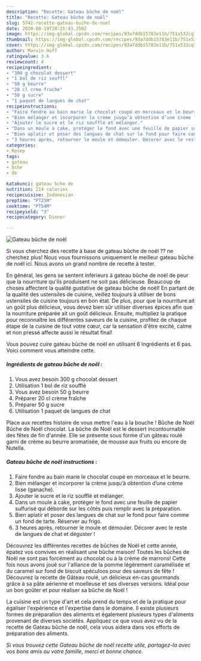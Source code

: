 ```yaml
---
description: "Recette: Gateau bûche de noël"
title: "Recette: Gateau bûche de noël"
slug: 5742-recette-gateau-buche-de-noel
date: 2020-08-19T20:25:43.250Z
image: https://img-global.cpcdn.com/recipes/93a7ddb15783e11b/751x532cq70/gateau-buche-de-noel-photo-principale-de-la-recette.jpg
thumbnail: https://img-global.cpcdn.com/recipes/93a7ddb15783e11b/751x532cq70/gateau-buche-de-noel-photo-principale-de-la-recette.jpg
cover: https://img-global.cpcdn.com/recipes/93a7ddb15783e11b/751x532cq70/gateau-buche-de-noel-photo-principale-de-la-recette.jpg
author: Marvin Huff
ratingvalue: 3.6
reviewcount: 4
recipeingredient:
- "300 g chocolat dessert"
- "1 bol de riz souffl"
- "50 g beurre"
- "20 cl crme frache"
- "50 g sucre"
- "1 paquet de langues de chat"
recipeinstructions:
- "Faire fondre au bain marie le chocolat coupé en morceaux et le beurre."
- "Bien mélanger et incorporer la crème jusqu’à obtention d’une crème lisse (ganache)."
- "Ajouter le sucre et le riz soufflé et mélanger."
- "Dans un moule à cake, protéger le fond avec une feuille de papier sulfurisé qui déborde sur les côtés puis remplir avec la préparation."
- "Bien aplatir et poser des langues de chat sur le fond pour faire comme un fond de tarte. Réserver au frigo."
- "3 heures après, retourner le moule et démouler. Décorer avec le reste de langues de chat et déguster !"
categories:
- Resep
tags:
- gateau
- bche
- de

katakunci: gateau bche de 
nutrition: 214 calories
recipecuisine: Indonesian
preptime: "PT25M"
cooktime: "PT54M"
recipeyield: "3"
recipecategory: Dinner

---
```



![Gateau bûche de noël](https://img-global.cpcdn.com/recipes/93a7ddb15783e11b/751x532cq70/gateau-buche-de-noel-photo-principale-de-la-recette.jpg)

Si vous cherchez des recette à base de gateau bûche de noël ?? ne cherchez plus! Nous vous fournissons uniquement le meilleur gateau bûche de noël ici. Nous avons un grand nombre de recette à tester.

En général, les gens se sentent inférieurs à gateau bûche de noël de peur que la nourriture qu'ils produisent ne soit pas délicieuse. Beaucoup de choses affectent la qualité gustative de gateau bûche de noël! En partant de la qualité des ustensiles de cuisine, veillez toujours à utiliser de bons ustensiles de cuisine toujours en bon état. De plus, pour que la nourriture ait un goût plus délicieux, vous devez bien sûr utiliser diverses épices afin que la nourriture préparée ait un goût délicieux. Ensuite, multipliez la pratique pour reconnaître les différentes saveurs de la cuisine, profitez de chaque étape de la cuisine de tout votre cœur, car la sensation d'être excité, calme et non pressé affecte aussi le résultat final!

<!--inarticleads1-->

Vous pouvez cuire gateau bûche de noël en utilisant 6 Ingrédients et 6 pas. Voici comment vous atteindre cette.

##### Ingrédients de gateau bûche de noël :

1. Vous avez besoin 300 g chocolat dessert
1. Utilisation 1 bol de riz soufflé
1. Vous avez besoin 50 g beurre
1. Préparer 20 cl crème fraîche
1. Préparer 50 g sucre
1. Utilisation 1 paquet de langues de chat


Place aux recettes histoire de vous mettre l&#39;eau à la bouche ! Bûche de Noël Bûche de Noël chocolat. La bûche de Noël est le dessert incontournable des fêtes de fin d&#39;année. Elle se présente sous forme d&#39;un gâteau roulé garni de crème au beurre aromatisée, de mousse aux fruits ou encore de Nutella. 

<!--inarticleads2-->

##### Gateau bûche de noël instructions :

1. Faire fondre au bain marie le chocolat coupé en morceaux et le beurre.
1. Bien mélanger et incorporer la crème jusqu’à obtention d’une crème lisse (ganache).
1. Ajouter le sucre et le riz soufflé et mélanger.
1. Dans un moule à cake, protéger le fond avec une feuille de papier sulfurisé qui déborde sur les côtés puis remplir avec la préparation.
1. Bien aplatir et poser des langues de chat sur le fond pour faire comme un fond de tarte. Réserver au frigo.
1. 3 heures après, retourner le moule et démouler. Décorer avec le reste de langues de chat et déguster !


Découvrez les différentes recettes de bûches de Noël et cette année, épatez vos convives en réalisant une bûche maison! Toutes les bûches de Noël ne sont pas forcément au chocolat ou à la crème de marrons! Cette fois nous avons joué sur l&#39;alliance de la pomme légèrement caramélisée et du caramel sur fond de biscuit spéculoos pour des saveurs de fête ! Découvrez la recette de Gâteau roulé, un délicieux en-cas gourmands grâce à sa pâte aérienne et moelleuse et ses diverses versions. Idéal pour un bon goûter et pour réaliser sa bûche de Noël ! 

<!--inarticleads1-->

<p>
La cuisine est un type d'art et cela prend du temps et de la pratique pour égaliser l'expérience et l'expertise dans le domaine. Il existe plusieurs formes de préparation des aliments et également plusieurs types d'aliments provenant de diverses sociétés. Appliquez ce que vous avez vu de la recette de Gateau bûche de noël, cela vous aidera dans vos efforts de préparation des aliments.
</p>

<p>
<i>Si vous trouvez cette Gateau bûche de noël recette utile, partagez-la avec vos bons amis ou votre famille, merci et bonne chance.</i>
</p>
